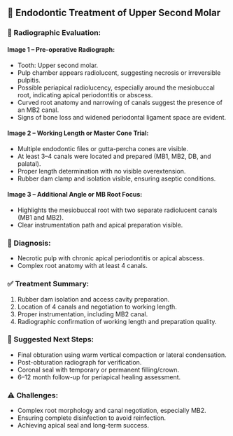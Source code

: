 <h2>🦷 Endodontic Treatment of Upper Second Molar</h2>

<h3>📸 Radiographic Evaluation:</h3>

<h4>Image 1 – Pre-operative Radiograph:</h4>
<ul>
  <li>Tooth: Upper second molar.</li>
  <li>Pulp chamber appears radiolucent, suggesting necrosis or irreversible pulpitis.</li>
  <li>Possible periapical radiolucency, especially around the mesiobuccal root, indicating apical periodontitis or abscess.</li>
  <li>Curved root anatomy and narrowing of canals suggest the presence of an MB2 canal.</li>
  <li>Signs of bone loss and widened periodontal ligament space are evident.</li>
</ul>

<h4>Image 2 – Working Length or Master Cone Trial:</h4>
<ul>
  <li>Multiple endodontic files or gutta-percha cones are visible.</li>
  <li>At least 3–4 canals were located and prepared (MB1, MB2, DB, and palatal).</li>
  <li>Proper length determination with no visible overextension.</li>
  <li>Rubber dam clamp and isolation visible, ensuring aseptic conditions.</li>
</ul>

<h4>Image 3 – Additional Angle or MB Root Focus:</h4>
<ul>
  <li>Highlights the mesiobuccal root with two separate radiolucent canals (MB1 and MB2).</li>
  <li>Clear instrumentation path and apical preparation visible.</li>
</ul>

<h3>🦷 Diagnosis:</h3>
<ul>
  <li>Necrotic pulp with chronic apical periodontitis or apical abscess.</li>
  <li>Complex root anatomy with at least 4 canals.</li>
</ul>

<h3>✅ Treatment Summary:</h3>
<ol>
  <li>Rubber dam isolation and access cavity preparation.</li>
  <li>Location of 4 canals and negotiation to working length.</li>
  <li>Proper instrumentation, including MB2 canal.</li>
  <li>Radiographic confirmation of working length and preparation quality.</li>
</ol>

<h3>🧪 Suggested Next Steps:</h3>
<ul>
  <li>Final obturation using warm vertical compaction or lateral condensation.</li>
  <li>Post-obturation radiograph for verification.</li>
  <li>Coronal seal with temporary or permanent filling/crown.</li>
  <li>6–12 month follow-up for periapical healing assessment.</li>
</ul>

<h3>⚠️ Challenges:</h3>
<ul>
  <li>Complex root morphology and canal negotiation, especially MB2.</li>
  <li>Ensuring complete disinfection to avoid reinfection.</li>
  <li>Achieving apical seal and long-term success.</li>
</ul>
